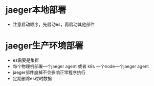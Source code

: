 # jaeger本地部署
- 注意启动顺序，先启动es，再启动其他部件

# jaeger生产环境部署
- es需要是集群
- 每个物理机部署一个jaeger agent 或者 k8s 一个node一个jaeger agent
- jaeger部件崩掉不会影响正常程序执行
- 定期删除es过时数据